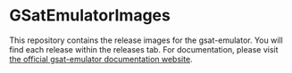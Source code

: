 # GSatEmulatorImages

This repository contains the release images for the gsat-emulator. You will find each release within the releases tab. For documentation, please visit [the official gsat-emulator documentation website](https://gilmour-space.stoplight.io/docs/gsat-emulator).
